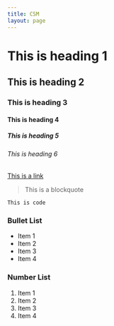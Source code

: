 ```yaml
---
title: CSM
layout: page
---
```


# This is heading 1

## This is heading 2

### This is heading 3

#### This is heading 4

##### This is heading 5

###### This is heading 6

[This is a link](#)

> This is a blockquote

`This is code`

### Bullet List

- Item 1
- Item 2
- Item 3
- Item 4

### Number List

1. Item 1
2. Item 2
3. Item 3
4. Item 4
